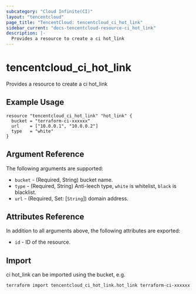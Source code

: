 ```yaml
---
subcategory: "Cloud Infinite(CI)"
layout: "tencentcloud"
page_title: "TencentCloud: tencentcloud_ci_hot_link"
sidebar_current: "docs-tencentcloud-resource-ci_hot_link"
description: |-
  Provides a resource to create a ci hot_link
---
```


# tencentcloud_ci_hot_link

Provides a resource to create a ci hot_link

## Example Usage

```hcl
resource "tencentcloud_ci_hot_link" "hot_link" {
  bucket = "terraform-ci-xxxxxx"
  url    = ["10.0.0.1", "10.0.0.2"]
  type   = "white"
}
```

## Argument Reference

The following arguments are supported:

* `bucket` - (Required, String) bucket name.
* `type` - (Required, String) Anti-leech type, `white` is whitelist, `black` is blacklist.
* `url` - (Required, Set: [`String`]) domain address.

## Attributes Reference

In addition to all arguments above, the following attributes are exported:

* `id` - ID of the resource.




## Import

ci hot_link can be imported using the bucket, e.g.

```
terraform import tencentcloud_ci_hot_link.hot_link terraform-ci-xxxxxx
```

